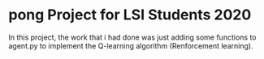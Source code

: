 # pong Project for LSI Students 2020
In this project, the work that i had done was just adding some functions to agent.py to implement the Q-learning algorithm (Renforcement learning).
